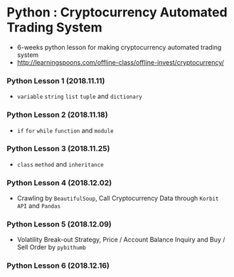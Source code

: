 # Python : Cryptocurrency Automated Trading System
- 6-weeks python lesson for making cryptocurrency automated trading system
- http://learningspoons.com/offline-class/offline-invest/cryptocurrency/

### Python Lesson 1 (2018.11.11)
- `variable` `string` `list` `tuple` and `dictionary`

### Python Lesson 2 (2018.11.18)
- `if` `for` `while` `function` and `module`

### Python Lesson 3 (2018.11.25)
- `class` `method` and `inheritance`

### Python Lesson 4 (2018.12.02)
- Crawling by `BeautifulSoup`, Call Cryptocurrency Data through `Korbit API` and `Pandas`

### Python Lesson 5 (2018.12.09)
- Volatility Break-out Strategy, Price / Account Balance Inquiry and Buy / Sell Order by `pybithumb`

### Python Lesson 6 (2018.12.16)
